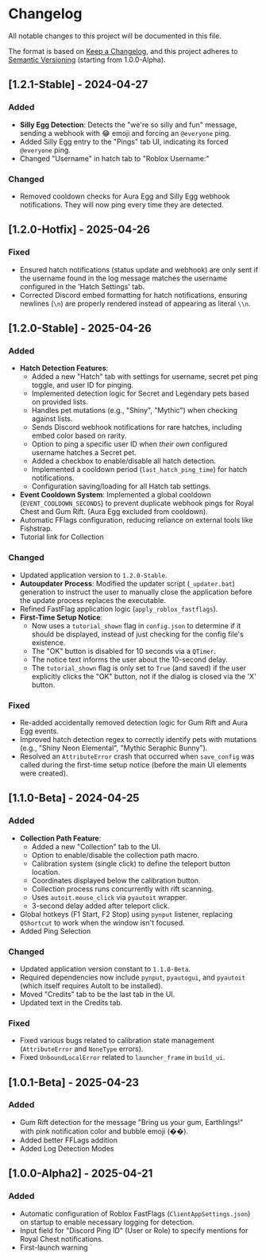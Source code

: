 # Changelog
All notable changes to this project will be documented in this file.

The format is based on [Keep a Changelog](https://keepachangelog.com/en/1.0.0/),
and this project adheres to [Semantic Versioning](https://semver.org/spec/v2.0.0.html) (starting from 1.0.0-Alpha).

## [1.2.1-Stable] - 2024-04-27

### Added
- **Silly Egg Detection**: Detects the "we're so silly and fun" message, sending a webhook with 😂 emoji and forcing an `@everyone` ping.
- Added Silly Egg entry to the "Pings" tab UI, indicating its forced `@everyone` ping.
- Changed "Username" in hatch tab to "Roblox Username:"

### Changed
- Removed cooldown checks for Aura Egg and Silly Egg webhook notifications. They will now ping every time they are detected.

## [1.2.0-Hotfix] - 2025-04-26

### Fixed
- Ensured hatch notifications (status update and webhook) are only sent if the username found in the log message matches the username configured in the 'Hatch Settings' tab.
- Corrected Discord embed formatting for hatch notifications, ensuring newlines (`\n`) are properly rendered instead of appearing as literal `\\n`.

## [1.2.0-Stable] - 2025-04-26

### Added
- **Hatch Detection Features**:
    - Added a new "Hatch" tab with settings for username, secret pet ping toggle, and user ID for pinging.
    - Implemented detection logic for Secret and Legendary pets based on provided lists.
    - Handles pet mutations (e.g., "Shiny", "Mythic") when checking against lists.
    - Sends Discord webhook notifications for rare hatches, including embed color based on rarity.
    - Option to ping a specific user ID when *their own* configured username hatches a Secret pet.
    - Added a checkbox to enable/disable all hatch detection.
    - Implemented a cooldown period (`last_hatch_ping_time`) for hatch notifications.
    - Configuration saving/loading for all Hatch tab settings.
- **Event Cooldown System**: Implemented a global cooldown (`EVENT_COOLDOWN_SECONDS`) to prevent duplicate webhook pings for Royal Chest and Gum Rift. (Aura Egg excluded from cooldown).
- Automatic FFlags configuration, reducing reliance on external tools like Fishstrap.
- Tutorial link for Collection

### Changed
- Updated application version to `1.2.0-Stable`.
- **Autoupdater Process**: Modified the updater script (`_updater.bat`) generation to instruct the user to manually close the application before the update process replaces the executable.
- Refined FastFlag application logic (`apply_roblox_fastflags`).
- **First-Time Setup Notice**: 
    - Now uses a `tutorial_shown` flag in `config.json` to determine if it should be displayed, instead of just checking for the config file's existence.
    - The "OK" button is disabled for 10 seconds via a `QTimer`.
    - The notice text informs the user about the 10-second delay.
    - The `tutorial_shown` flag is only set to `True` (and saved) if the user explicitly clicks the "OK" button, not if the dialog is closed via the 'X' button.

### Fixed
- Re-added accidentally removed detection logic for Gum Rift and Aura Egg events.
- Improved hatch detection regex to correctly identify pets with mutations (e.g., "Shiny Neon Elemental", "Mythic Seraphic Bunny").
- Resolved an `AttributeError` crash that occurred when `save_config` was called during the first-time setup notice (before the main UI elements were created).

## [1.1.0-Beta] - 2024-04-25 

### Added
- **Collection Path Feature**:
    - Added a new "Collection" tab to the UI.
    - Option to enable/disable the collection path macro.
    - Calibration system (single click) to define the teleport button location.
    - Coordinates displayed below the calibration button.
    - Collection process runs concurrently with rift scanning.
    - Uses `autoit.mouse_click` via `pyautoit` wrapper.
    - 3-second delay added after teleport click.
- Global hotkeys (F1 Start, F2 Stop) using `pynput` listener, replacing `QShortcut` to work when the window isn't focused.
- Added Ping Selection

### Changed
- Updated application version constant to `1.1.0-Beta`.
- Required dependencies now include `pynput`, `pyautogui`, and `pyautoit` (which itself requires AutoIt to be installed).
- Moved "Credits" tab to be the last tab in the UI.
- Updated text in the Credits tab.

### Fixed
- Fixed various bugs related to calibration state management (`AttributeError` and `NoneType` errors).
- Fixed `UnboundLocalError` related to `launcher_frame` in `build_ui`.

## [1.0.1-Beta] - 2025-04-23

### Added
- Gum Rift detection for the message "Bring us your gum, Earthlings!" with pink notification color and bubble emoji (��).
- Added better FFLags addition
- Added Log Detection Modes

## [1.0.0-Alpha2] - 2025-04-21  

### Added
- Automatic configuration of Roblox FastFlags (`ClientAppSettings.json`) on startup to enable necessary logging for detection.
- Input field for "Discord Ping ID" (User or Role) to specify mentions for Royal Chest notifications.
- First-launch warning `